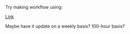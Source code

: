 Try making workflow using:

[Link](https://github.com/lowlighter/metrics/blob/master/action.yml)

Maybe have it update on a weekly basis? 100-hour basis?
